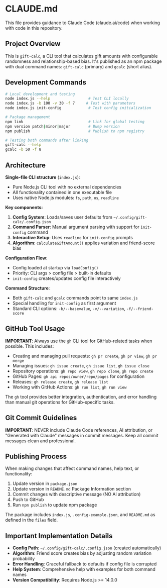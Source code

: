 # CLAUDE.md

This file provides guidance to Claude Code (claude.ai/code) when working with code in this repository.

## Project Overview

This is `gift-calc`, a CLI tool that calculates gift amounts with configurable randomness and relationship-based bias. It's published as an npm package with dual command names: `gift-calc` (primary) and `gcalc` (short alias).

## Development Commands

```bash
# Local development and testing
node index.js --help                 # Test CLI locally
node index.js -b 100 -v 30 -f 7     # Test with parameters
node index.js init-config            # Test config initialization

# Package management  
npm link                             # Link for global testing
npm version patch|minor|major        # Bump version
npm publish                          # Publish to npm registry

# Testing both commands after linking
gift-calc --help
gcalc -b 50 -f 8
```

## Architecture

**Single-file CLI structure** (`index.js`):
- Pure Node.js CLI tool with no external dependencies
- All functionality contained in one executable file
- Uses native Node.js modules: `fs`, `path`, `os`, `readline`

**Key components:**
1. **Config System**: Loads/saves user defaults from `~/.config/gift-calc/.config.json`
2. **Command Parser**: Manual argument parsing with support for `init-config` command
3. **Interactive Setup**: Uses `readline` for `init-config` prompts
4. **Algorithm**: `calculateGiftAmount()` applies variation and friend-score bias

**Configuration Flow**:
- Config loaded at startup via `loadConfig()`
- Priority: CLI args > config file > built-in defaults
- `init-config` creates/updates config file interactively

**Command Structure**:
- Both `gift-calc` and `gcalc` commands point to same `index.js`
- Special handling for `init-config` as first argument
- Standard CLI options: `-b/--basevalue`, `-v/--variation`, `-f/--friend-score`

## GitHub Tool Usage

**IMPORTANT**: Always use the `gh` CLI tool for GitHub-related tasks when possible. This includes:
- Creating and managing pull requests: `gh pr create`, `gh pr view`, `gh pr merge`
- Managing issues: `gh issue create`, `gh issue list`, `gh issue close`
- Repository operations: `gh repo view`, `gh repo clone`, `gh repo create`
- GitHub Pages: `gh api repos/owner/repo/pages` for configuration
- Releases: `gh release create`, `gh release list`
- Working with GitHub Actions: `gh run list`, `gh run view`

The `gh` tool provides better integration, authentication, and error handling than manual git operations for GitHub-specific tasks.

## Git Commit Guidelines

**IMPORTANT**: NEVER include Claude Code references, AI attribution, or "Generated with Claude" messages in commit messages. Keep all commit messages clean and professional.

## Publishing Process

When making changes that affect command names, help text, or functionality:
1. Update version in `package.json`
2. Update version in `README.md` Package Information section
3. Commit changes with descriptive message (NO AI attribution)
4. Push to GitHub
5. Run `npm publish` to update npm package

The package includes `index.js`, `.config-example.json`, and `README.md` as defined in the `files` field.

## Important Implementation Details

- **Config Path**: `~/.config/gift-calc/.config.json` (created automatically)
- **Algorithm**: Friend score creates bias by adjusting random variation probability
- **Error Handling**: Graceful fallback to defaults if config file is corrupted
- **Help System**: Comprehensive help with examples for both command names
- **Version Compatibility**: Requires Node.js >= 14.0.0